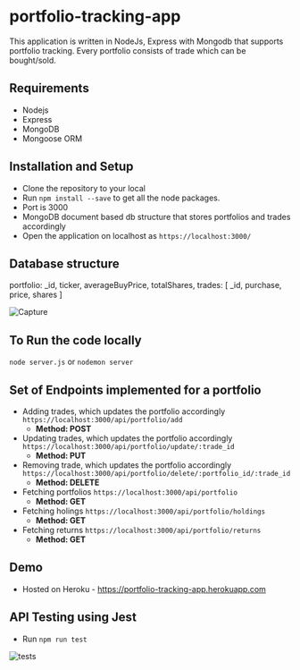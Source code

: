 # portfolio-tracking-app
This application is written in NodeJs, Express with Mongodb that supports portfolio tracking. Every portfolio consists of trade which can be bought/sold.

## Requirements
- Nodejs
- Express
- MongoDB 
- Mongoose ORM

## Installation and Setup
- Clone the repository to your local
- Run `npm install --save` to get all the node packages.
- Port is 3000
- MongoDB document based db structure that stores portfolios and trades accordingly
- Open the application on localhost as `https://localhost:3000/`

## Database structure
portfolio: _id, ticker, averageBuyPrice, totalShares,  trades: [
    _id,
    purchase,
    price,
    shares
  ]

![Capture](https://user-images.githubusercontent.com/21328393/68760738-91aa1700-0638-11ea-885e-5dd3cfdbf258.PNG)

## To Run the code locally
`node server.js` or `nodemon server`

## Set of Endpoints implemented for a portfolio
- Adding trades, which updates the portfolio accordingly `https://localhost:3000/api/portfolio/add`
  - **Method: POST**
- Updating trades, which updates the portfolio accordingly `https://localhost:3000/api/portfolio/update/:trade_id`
  - **Method: PUT**
- Removing trade, which updates the portfolio accordingly `https://localhost:3000/api/portfolio/delete/:portfolio_id/:trade_id`
  - **Method: DELETE**
- Fetching portfolios `https://localhost:3000/api/portfolio`
  - **Method: GET**
- Fetching holings `https://localhost:3000/api/portfolio/holdings`
  - **Method: GET**
- Fetching returns `https://localhost:3000/api/portfolio/returns`
  - **Method: GET**

## Demo 
- Hosted on Heroku - https://portfolio-tracking-app.herokuapp.com

## API Testing using Jest
- Run `npm run test`  

![tests](https://user-images.githubusercontent.com/21328393/68613295-6d3d2600-04e4-11ea-8801-6ceb1bad9a87.png)
